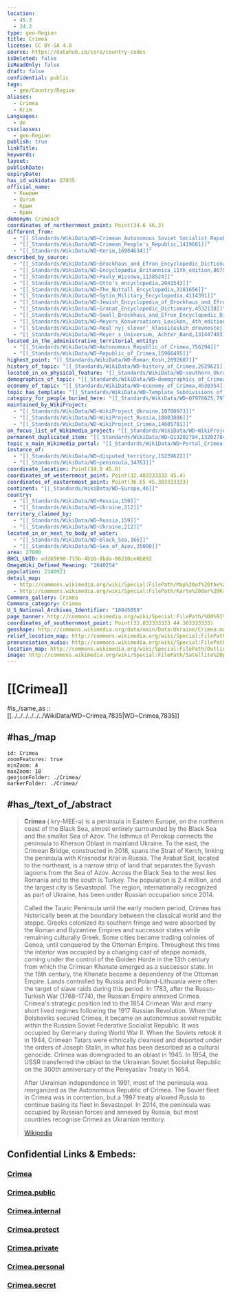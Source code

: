 ```yaml
---
location:
  - 45.3
  - 34.2
type: geo-Region
title: Crimea
license: CC BY-SA 4.0
source: https://datahub.io/core/country-codes
isDeleted: false
isReadOnly: false
draft: false
confidential: public
tags:
  - geo/Country/Region
aliases:
  - Crimea
  - Krim
Languages:
  - de
cssclasses:
  - geo-Region
publish: true
linkTitle:
keywords:
layout:
publishDate:
expiryDate:
has_id_wikidata: Q7835
official_name:
  - Къырым
  - Qırım
  - Крым
  - Крим
demonym: Criméach
coordinates_of_northernmost_point: Point(34.6 46.3)
different_from:
  - "[[_Standards/WikiData/WD~Crimean_Autonomous_Soviet_Socialist_Republic,139671]]"
  - "[[_Standards/WikiData/WD~Crimean_People's_Republic,1419681]]"
  - "[[_Standards/WikiData/WD~Kerim,16904634]]"
described_by_source:
  - "[[_Standards/WikiData/WD~Brockhaus_and_Efron_Encyclopedic_Dictionary,602358]]"
  - "[[_Standards/WikiData/WD~Encyclopædia_Britannica_11th_edition,867541]]"
  - "[[_Standards/WikiData/WD~Pauly_Wissowa,1138524]]"
  - "[[_Standards/WikiData/WD~Otto's_encyclopedia,2041543]]"
  - "[[_Standards/WikiData/WD~The_Nuttall_Encyclopædia,3181656]]"
  - "[[_Standards/WikiData/WD~Sytin_Military_Encyclopedia,4114391]]"
  - "[[_Standards/WikiData/WD~Jewish_Encyclopedia_of_Brockhaus_and_Efron,4173137]]"
  - "[[_Standards/WikiData/WD~Granat_Encyclopedic_Dictionary,4532138]]"
  - "[[_Standards/WikiData/WD~Small_Brockhaus_and_Efron_Encyclopedic_Dictionary,19180675]]"
  - "[[_Standards/WikiData/WD~Meyers_Konversations_Lexikon,_4th_edition_(1885_1890),19219752]]"
  - "[[_Standards/WikiData/WD~Realʹnyj_slovarʹ_klassičeskih_drevnostej_po_Lûbkeru,30059240]]"
  - "[[_Standards/WikiData/WD~Meyer_s_Universum,_Achter_Band,131447403]]"
located_in_the_administrative_territorial_entity:
  - "[[_Standards/WikiData/WD~Autonomous_Republic_of_Crimea,756294]]"
  - "[[_Standards/WikiData/WD~Republic_of_Crimea,15966495]]"
highest_point: "[[_Standards/WikiData/WD~Roman_Kosh,2092607]]"
history_of_topic: "[[_Standards/WikiData/WD~history_of_Crimea,2629621]]"
located_in_on_physical_feature: "[[_Standards/WikiData/WD~southern_Ukraine,2641546]]"
demographics_of_topic: "[[_Standards/WikiData/WD~demographics_of_Crimea,4313685]]"
economy_of_topic: "[[_Standards/WikiData/WD~economy_of_Crimea,4530354]]"
topic_has_template: "[[_Standards/WikiData/WD~Template_Subdivisions_of_Crimea,5649868]]"
category_for_people_buried_here: "[[_Standards/WikiData/WD~Q7976625,7976625]]"
maintained_by_WikiProject:
  - "[[_Standards/WikiData/WD~WikiProject_Ukraine,10780973]]"
  - "[[_Standards/WikiData/WD~WikiProject_Russia,10803886]]"
  - "[[_Standards/WikiData/WD~WikiProject_Crimea,14605781]]"
on_focus_list_of_Wikimedia_project: "[[_Standards/WikiData/WD~WikiProject_Ukraine,10780973]]"
permanent_duplicated_item: "[[_Standards/WikiData/WD~Q13202784,13202784]]"
topic_s_main_Wikimedia_portal: "[[_Standards/WikiData/WD~Portal_Crimea,14614972]]"
instance_of:
  - "[[_Standards/WikiData/WD~disputed_territory,15239622]]"
  - "[[_Standards/WikiData/WD~peninsula,34763]]"
coordinate_location: Point(34.0 45.0)
coordinates_of_westernmost_point: Point(32.483333333 45.4)
coordinates_of_easternmost_point: Point(36.65 45.383333333)
continent: "[[_Standards/WikiData/WD~Europe,46]]"
country:
  - "[[_Standards/WikiData/WD~Russia,159]]"
  - "[[_Standards/WikiData/WD~Ukraine,212]]"
territory_claimed_by:
  - "[[_Standards/WikiData/WD~Russia,159]]"
  - "[[_Standards/WikiData/WD~Ukraine,212]]"
located_in_or_next_to_body_of_water:
  - "[[_Standards/WikiData/WD~Black_Sea,166]]"
  - "[[_Standards/WikiData/WD~Sea_of_Azov,35000]]"
area: 27000
BHCL_UUID: ed265090-715b-4b16-8bda-06210ce0b892
OmegaWiki_Defined_Meaning: "1640254"
population: 2340921
detail_map:
  - http://commons.wikimedia.org/wiki/Special:FilePath/Map%20of%20the%20Crimea.png
  - http://commons.wikimedia.org/wiki/Special:FilePath/Karte%20der%20Krim.png
Commons_gallery: Crimea
Commons_category: Crimea
U_S_National_Archives_Identifier: "10045059"
page_banner: http://commons.wikimedia.org/wiki/Special:FilePath/%D0%91%D0%B0%D0%BD%D0%BD%D0%B5%D1%80%20%D0%92%D0%B8%D0%B4%20%D1%81%20%D0%AE%D0%B6%D0%BD%D0%BE%D0%B9%20%D0%94%D0%B5%D0%BC%D0%B5%D1%80%D0%B4%D0%B6%D0%B8%20%D0%BD%D0%B0%20%D0%90%D0%BB%D1%83%D1%88%D1%82%D1%83%20%D0%B8%20%D0%A0%D0%BE%D0%BC%D0%B0%D0%BD-%D0%BA%D0%BE%D1%88%2C%20%D0%9A%D1%80%D1%8B%D0%BC.jpg
coordinates_of_southernmost_point: Point(33.833333333 44.383333333)
geoshape: http://commons.wikimedia.org/data/main/Data:Ukraine/Crimea.map
relief_location_map: http://commons.wikimedia.org/wiki/Special:FilePath/Relief%20map%20of%20Crimea.jpg
pronunciation_audio: http://commons.wikimedia.org/wiki/Special:FilePath/LL-Q58635%20%28pan%29-Gaurav%20Jhammat-%E0%A8%95%E0%A9%8D%E0%A8%B0%E0%A9%80%E0%A8%AE%E0%A9%80%E0%A8%86.wav
location_map: http://commons.wikimedia.org/wiki/Special:FilePath/Outline%20Map%20of%20Crimea.svg
image: http://commons.wikimedia.org/wiki/Special:FilePath/Satellite%20picture%20of%20Crimea%2C%20Terra-MODIS%2C%2005-16-2015.jpg
---
```


# [[Crimea]] 

#is_/same_as :: [[../../../../../../WikiData/WD~Crimea,7835|WD~Crimea,7835]] 

## #has_/map 

```leaflet
id: Crimea
zoomFeatures: true 
minZoom: 4 
maxZoom: 18
geojsonFolder: ./Crimea/
markerFolder: ./Crimea/
```


## #has_/text_of_/abstract 

> **Crimea** (  kry-MEE-ə) is a peninsula in Eastern Europe, on the northern coast of the Black Sea, almost entirely surrounded by the Black Sea and the smaller Sea of Azov. The Isthmus of Perekop connects the peninsula to Kherson Oblast in mainland Ukraine. To the east, the Crimean Bridge, constructed in 2018, spans the Strait of Kerch, linking the peninsula with Krasnodar Krai in Russia. The Arabat Spit, located to the northeast, is a narrow strip of land that separates the Syvash lagoons from the Sea of Azov. Across the Black Sea to the west lies Romania and to the south is Turkey. The population is 2.4 million, and the largest city is Sevastopol. The region, internationally recognized as part of Ukraine, has been under Russian occupation since 2014.
>
> Called the Tauric Peninsula until the early modern period, Crimea has historically been at the boundary between the classical world and the steppe. Greeks  colonized its southern fringe and were absorbed by the Roman and Byzantine Empires and successor states while remaining culturally Greek. Some cities became trading colonies of Genoa, until conquered by the Ottoman Empire. Throughout this time the interior was occupied by a changing cast of steppe nomads, coming under the control of the Golden Horde in the 13th century from which the Crimean Khanate emerged as a successor state. In the 15th century, the Khanate became a dependency of the Ottoman Empire. Lands controlled by Russia and Poland-Lithuania were often the target of slave raids during this period. In 1783, after the Russo-Turkish War (1768–1774), the Russian Empire annexed Crimea. Crimea's strategic position led to the 1854 Crimean War and many short lived regimes following the 1917 Russian Revolution. When the Bolsheviks secured Crimea, it became an autonomous soviet republic within the Russian Soviet Federative Socialist Republic. It was occupied by Germany during World War II. When the Soviets retook it in 1944, Crimean Tatars were ethnically cleansed and deported under the orders of Joseph Stalin, in what has been described as a cultural genocide. Crimea was downgraded to an oblast in 1945. In 1954, the USSR transferred the oblast to the Ukrainian Soviet Socialist Republic on the 300th anniversary of the Pereyaslav Treaty in 1654.
>
> After Ukrainian independence in 1991, most of the peninsula was reorganized as the Autonomous Republic of Crimea. The Soviet fleet in Crimea was in contention, but a 1997 treaty allowed Russia to continue basing its fleet in Sevastopol. In 2014, the peninsula was occupied by Russian forces and annexed by Russia, but most countries recognise Crimea as Ukrainian territory.
>
> [Wikipedia](https://en.wikipedia.org/wiki/Crimea) 



## Confidential Links & Embeds: 

### [Crimea](/_Standards/Earth/Continent/Europe/Europe~East/Ukraine/Regions~Ukraine/Crimea.md) 

### [Crimea.public](/_public/Earth/Continent/Europe/Europe~East/Ukraine/Regions~Ukraine/Crimea.public.md) 

### [Crimea.internal](/_internal/Earth/Continent/Europe/Europe~East/Ukraine/Regions~Ukraine/Crimea.internal.md) 

### [Crimea.protect](/_protect/Earth/Continent/Europe/Europe~East/Ukraine/Regions~Ukraine/Crimea.protect.md) 

### [Crimea.private](/_private/Earth/Continent/Europe/Europe~East/Ukraine/Regions~Ukraine/Crimea.private.md) 

### [Crimea.personal](/_personal/Earth/Continent/Europe/Europe~East/Ukraine/Regions~Ukraine/Crimea.personal.md) 

### [Crimea.secret](/_secret/Earth/Continent/Europe/Europe~East/Ukraine/Regions~Ukraine/Crimea.secret.md)

